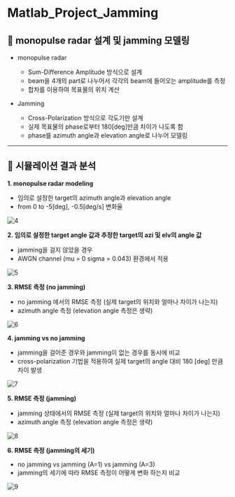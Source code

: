 # Matlab_Project_Jamming

  ## 🍏 monopulse radar 설계 및 jamming 모델링
  
  * monopulse radar
     * Sum-Difference Amplitude 방식으로 설계
     * beam을 4개의 part로 나누어서 각각의 beam에 들어오는 amplitude를 측정
     * 합차를 이용하여 목표물의 위치 계산


  * Jamming
     * Cross-Polarization 방식으로 각도기만 설계
     * 실제 목표물의 phase로부터 180[deg]만큼 차이가 나도록 함
     * phase를 azimuth angle과 elevation angle로 나누어 모델링  
    
---------------------------------------------


 ## 🍅 시뮬레이션 결과 분석
 
  **1. monopulse radar modeling**
 
  * 임의로 설정한 target의 azimuth angle과 elevation angle 
  * from 0 to -5[deg], -0.5[deg/s] 변화율
     
![4](https://user-images.githubusercontent.com/47622991/121314840-b9f81580-c942-11eb-89f3-8c45cb731174.PNG)
    
  **2. 임의로 설정한 target angle 값과 추정한 target의 azi 및 elv의 angle 값**

  * jamming을 걸지 않았을 경우
  * AWGN channel (mu = 0 sigma = 0.043) 환경에서 적용

![5](https://user-images.githubusercontent.com/47622991/121315992-d34d9180-c943-11eb-8efd-48d00eb7a76c.PNG)

  **3. RMSE 측정 (no jamming)**

  * no jamming 에서의 RMSE 측정 (실제 target의 위치와 얼마나 차이가 나는지)
  * azimuth angle 측정 (elevation angle 측정은 생략)

![6](https://user-images.githubusercontent.com/47622991/121316380-3c350980-c944-11eb-961a-c9db23f2b823.PNG)

  **4. jamming vs no jamming**
  
  * jamming을 걸어준 경우와 jamming이 없는 경우를 동시에 비교
  * cross-polarization 기법을 적용하여 실제 target의 angle 대비 180 [deg] 만큼 차이 발생

![7](https://user-images.githubusercontent.com/47622991/121316785-a3eb5480-c944-11eb-9522-51fe7528612b.PNG)

  **5. RMSE 측정 (jamming)**
  
  * jamming 상태에서의 RMSE 측정 (실제 target의 위치와 얼마나 차이가 나는지)
  * azimuth angle 측정 (elevation angle 측정은 생략)

![8](https://user-images.githubusercontent.com/47622991/121317179-02183780-c945-11eb-9e7e-53ced0675ee5.PNG)

  **6. RMSE 측정 (jamming의 세기)**

  * no jamming vs jamming (A=1) vs jamming (A=3)
  * jamming의 세기에 따라 RMSE 측정이 어떻게 변화 하는지 비교

![9](https://user-images.githubusercontent.com/47622991/121317409-3a1f7a80-c945-11eb-81a1-92200c8507ac.PNG)


